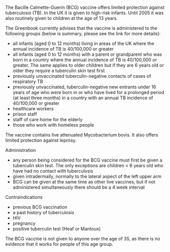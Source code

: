 The Bacille Calmette\-Guerin (BCG) vaccine offers limited protection against tuberculosis (TB). In the UK it is given to high\-risk infants. Until 2005 it was also routinely given to children at the age of 13 years.   
  
The Greenbook currently advises that the vaccine is administered to the following groups (below is summary, please see the link for more details):  
* all infants (aged 0 to 12 months) living in areas of the UK where the annual incidence of TB is 40/100,000 or greater
* all infants (aged 0 to 12 months) with a parent or grandparent who was born in a country where the annual incidence of TB is 40/100,000 or greater. The same applies to older children but if they are 6 years old or older they require a tuberculin skin test first
* previously unvaccinated tuberculin\-negative contacts of cases of respiratory TB
* previously unvaccinated, tuberculin\-negative new entrants under 16 years of age who were born in or who have lived for a prolonged period (at least three months) in a country with an annual TB incidence of 40/100,000 or greater
* healthcare workers
* prison staff
* staff of care home for the elderly
* those who work with homeless people

  
The vaccine contains live attenuated Mycobacterium bovis. It also offers limited protection against leprosy.  
  
Administration  
* any person being considered for the BCG vaccine must first be given a tuberculin skin test. The only exceptions are children \< 6 years old who have had no contact with tuberculosis
* given intradermally, normally to the lateral aspect of the left upper arm
* BCG can be given at the same time as other live vaccines, but if not administered simultaneously there should be a 4 week interval

  
Contraindications  
* previous BCG vaccination
* a past history of tuberculosis
* HIV
* pregnancy
* positive tuberculin test (Heaf or Mantoux)

  
The BCG vaccine is not given to anyone over the age of 35, as there is no evidence that it works for people of this age group.